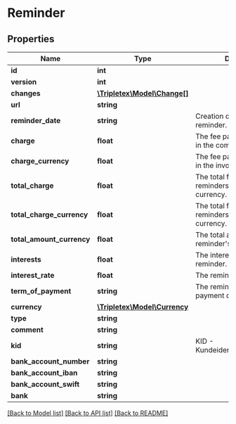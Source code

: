 # Reminder

## Properties
Name | Type | Description | Notes
------------ | ------------- | ------------- | -------------
**id** | **int** |  | [optional] 
**version** | **int** |  | [optional] 
**changes** | [**\Tripletex\Model\Change[]**](Change.md) |  | [optional] 
**url** | **string** |  | [optional] 
**reminder_date** | **string** | Creation date of the invoice reminder. | [optional] 
**charge** | **float** | The fee part of the reminder, in the company&#x27;s currency. | [optional] 
**charge_currency** | **float** | The fee part of the reminder, in the invoice currency. | [optional] 
**total_charge** | **float** | The total fee part of all reminders, in the company&#x27;s currency. | [optional] 
**total_charge_currency** | **float** | The total fee part of all reminders, in the invoice currency. | [optional] 
**total_amount_currency** | **float** | The total amount to pay in reminder&#x27;s currency. | [optional] 
**interests** | **float** | The interests part of the reminder. | [optional] 
**interest_rate** | **float** | The reminder interest rate. | [optional] 
**term_of_payment** | **string** | The reminder term of payment date. | 
**currency** | [**\Tripletex\Model\Currency**](Currency.md) |  | [optional] 
**type** | **string** |  | 
**comment** | **string** |  | [optional] 
**kid** | **string** | KID - Kundeidentifikasjonsnummer. | [optional] 
**bank_account_number** | **string** |  | [optional] 
**bank_account_iban** | **string** |  | [optional] 
**bank_account_swift** | **string** |  | [optional] 
**bank** | **string** |  | [optional] 

[[Back to Model list]](../../README.md#documentation-for-models) [[Back to API list]](../../README.md#documentation-for-api-endpoints) [[Back to README]](../../README.md)

